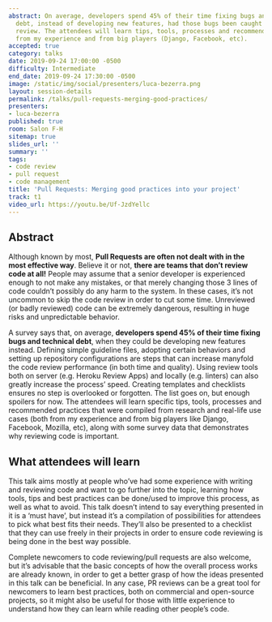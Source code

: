 ```yaml
---
abstract: On average, developers spend 45% of their time fixing bugs and technical
  debt, instead of developing new features, had those bugs been caught during code
  review. The attendees will learn tips, tools, processes and recommended practices
  from my experience and from big players (Django, Facebook, etc).
accepted: true
category: talks
date: 2019-09-24 17:00:00 -0500
difficulty: Intermediate
end_date: 2019-09-24 17:30:00 -0500
image: /static/img/social/presenters/luca-bezerra.png
layout: session-details
permalink: /talks/pull-requests-merging-good-practices/
presenters:
- luca-bezerra
published: true
room: Salon F-H
sitemap: true
slides_url: ''
summary: ''
tags:
- code review
- pull request
- code management
title: 'Pull Requests: Merging good practices into your project'
track: t1
video_url: https://youtu.be/Uf-JzdYellc
---
```


## Abstract

Although known by most, **Pull Requests are often not dealt with in the most effective way**. Believe it or not, **there are teams that don’t review code at all!** People may assume that a senior developer is experienced enough to not make any mistakes, or that merely changing those 3 lines of code couldn’t possibly do any harm to the system. In these cases, it’s not uncommon to skip the code review in order to cut some time. Unreviewed (or badly reviewed) code can be extremely dangerous, resulting in huge risks and unpredictable behavior.

A survey says that, on average, **developers spend 45% of their time fixing bugs and technical debt**, when they could be developing new features instead. Defining simple guideline files, adopting certain behaviors and setting up repository configurations are steps that can increase manyfold the code review performance (in both time and quality). Using review tools both on server (e.g. Heroku Review Apps) and locally (e.g. linters) can also greatly increase the process’ speed. Creating templates and checklists ensures no step is overlooked or forgotten. The list goes on, but enough spoilers for now. The attendees will learn specific tips, tools, processes and recommended practices that were compiled from research and real-life use cases (both from my experience and from big players like Django, Facebook, Mozilla, etc), along with some survey data that demonstrates why reviewing code is important.

## What attendees will learn

This talk aims mostly at people who’ve had some experience with writing and reviewing code and want to go further into the topic, learning how tools, tips and best practices can be done/used to improve this process, as well as what to avoid. This talk doesn’t intend to say everything presented in it is a ‘must have’, but instead it’s a compilation of possibilities for attendees to pick what best fits their needs. They’ll also be presented to a checklist that they can use freely in their projects in order to ensure code reviewing is being done in the best way possible.

Complete newcomers to code reviewing/pull requests are also welcome, but it’s advisable that the basic concepts of how the overall process works are already known, in order to get a better grasp of how the ideas presented in this talk can be beneficial. In any case, PR reviews can be a great tool for newcomers to learn best practices, both on commercial and open-source projects, so it might also be useful for those with little experience to understand how they can learn while reading other people’s code.
